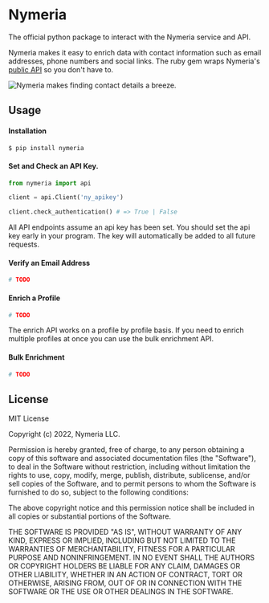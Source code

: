 # Nymeria

The official python package to interact with the Nymeria service and API.

Nymeria makes it easy to enrich data with contact information such as email
addresses, phone numbers and social links. The ruby gem wraps Nymeria's [public
API](https://www.nymeria.io/developers) so you don't have to.

![Nymeria makes finding contact details a breeze.](https://www.nymeria.io/assets/images/marquee.png)

## Usage

#### Installation

```bash
$ pip install nymeria
```

#### Set and Check an API Key.

```python
from nymeria import api

client = api.Client('ny_apikey')

client.check_authentication() # => True | False
```

All API endpoints assume an api key has been set. You should set the api key
early in your program. The key will automatically be added to all future
requests.

#### Verify an Email Address

```python
# TODO
```

#### Enrich a Profile

```python
# TODO
```

The enrich API works on a profile by profile basis. If you need to enrich
multiple profiles at once you can use the bulk enrichment API.

#### Bulk Enrichment

```python
# TODO
```

## License

MIT License

Copyright (c) 2022, Nymeria LLC.

Permission is hereby granted, free of charge, to any person obtaining a copy
of this software and associated documentation files (the "Software"), to deal
in the Software without restriction, including without limitation the rights
to use, copy, modify, merge, publish, distribute, sublicense, and/or sell
copies of the Software, and to permit persons to whom the Software is
furnished to do so, subject to the following conditions:

The above copyright notice and this permission notice shall be included in all
copies or substantial portions of the Software.

THE SOFTWARE IS PROVIDED "AS IS", WITHOUT WARRANTY OF ANY KIND, EXPRESS OR
IMPLIED, INCLUDING BUT NOT LIMITED TO THE WARRANTIES OF MERCHANTABILITY,
FITNESS FOR A PARTICULAR PURPOSE AND NONINFRINGEMENT. IN NO EVENT SHALL THE
AUTHORS OR COPYRIGHT HOLDERS BE LIABLE FOR ANY CLAIM, DAMAGES OR OTHER
LIABILITY, WHETHER IN AN ACTION OF CONTRACT, TORT OR OTHERWISE, ARISING FROM,
OUT OF OR IN CONNECTION WITH THE SOFTWARE OR THE USE OR OTHER DEALINGS IN THE
SOFTWARE.
